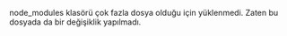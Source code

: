 node_modules klasörü çok fazla dosya olduğu için yüklenmedi. Zaten bu dosyada da bir değişiklik yapılmadı.
